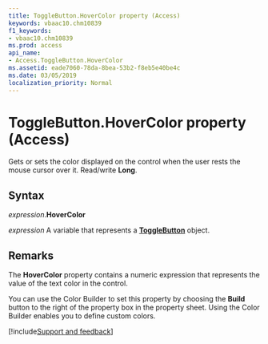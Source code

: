 ```yaml
---
title: ToggleButton.HoverColor property (Access)
keywords: vbaac10.chm10839
f1_keywords:
- vbaac10.chm10839
ms.prod: access
api_name:
- Access.ToggleButton.HoverColor
ms.assetid: eade7060-78da-8bea-53b2-f8eb5e40be4c
ms.date: 03/05/2019
localization_priority: Normal
---
```



# ToggleButton.HoverColor property (Access)

Gets or sets the color displayed on the control when the user rests the mouse cursor over it. Read/write **Long**.


## Syntax

_expression_.**HoverColor**

_expression_ A variable that represents a **[ToggleButton](Access.ToggleButton.md)** object.


## Remarks

The **HoverColor** property contains a numeric expression that represents the value of the text color in the control.

You can use the Color Builder to set this property by choosing the **Build** button to the right of the property box in the property sheet. Using the Color Builder enables you to define custom colors.


[!include[Support and feedback](~/includes/feedback-boilerplate.md)]